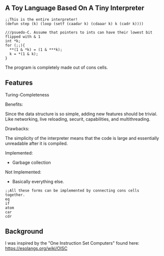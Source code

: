 ## A Toy Language Based On A Tiny Interpreter

```
;;This is the entire interpreter!
(defun step (k) (loop (setf (caadar k) (cdaaar k) k (cadr k))))
```
```
///psuedo-C. Assume that pointers to ints can have their lowest bit flipped with & 1
int *k;
for (;;){
  **(1 & *k) = (1 & ***k);
  k = *(1 & k);
}
```

The program is completely made out of cons cells.

## Features

Turing-Completeness

Benefits:

Since the data structure is so simple, adding new features should be trivial. Like networking, live reloading, securit, capabilities, and multithreading.

Drawbacks:

The simplicity of the interpreter means that the code is large and essentially unreadable after it is compiled.

Implemented:

- Garbage collection

Not Implemented: 

- Basically everything else. 

```
;;All these forms can be implemented by connecting cons cells together.
eq
if
atom
car
cdr
```

## Background

I was inspired by the "One Instruction Set Computers" found here: https://esolangs.org/wiki/OISC

